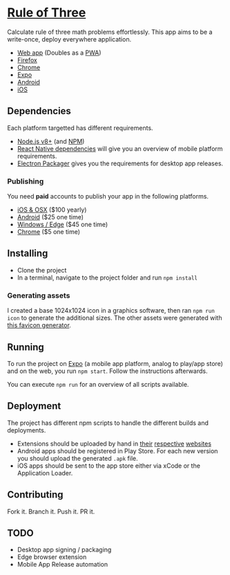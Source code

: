 # [Rule of Three](https://www.github.com/ericorruption/rule-of-three)

Calculate rule of three math problems effortlessly. This app aims to be a write-once, deploy everywhere application.

* [Web app](https://www.ruleofthr.ee) (Doubles as a [PWA](https://developers.google.com/web/progressive-web-apps/))
* [Firefox](https://addons.mozilla.org/en-US/firefox/addon/rule-of-3/)
* [Chrome](https://chrome.google.com/webstore/detail/rule-of-three/liplmhhmejhbdabigmdcbcehomhbjcdb)
* [Expo](https://expo.io/@ericorruption/rule-of-three)
* [Android](https://play.google.com/store/apps/details?id=com.ericquanz.ruleofthree)
* [iOS](https://itunes.apple.com/us/app/rule-of-three-dreisatz/id1372814954?ls=1&mt=8)

## Dependencies

Each platform targetted has different requirements.

- [Node.js v8+](https://nodejs.org/) (and [NPM](https://npmjs.com))
- [React Native dependencies](https://facebook.github.io/react-native/docs/getting-started.html) will give you an overview of mobile platform requirements.
- [Electron Packager](https://github.com/electron-userland/electron-packager) gives you the requirements for desktop app releases.

### Publishing

You need **paid** accounts to publish your app in the following platforms.

- [iOS & OSX](https://developer.apple.com/programs/enroll/) ($100 yearly)
- [Android](https://play.google.com/apps/publish) ($25 one time)
- [Windows / Edge](https://developer.microsoft.com/en-us/dashboard) ($45 one time)
- [Chrome](https://chrome.google.com/webstore/developer/dashboard) ($5 one time)

## Installing

- Clone the project
- In a terminal, navigate to the project folder and run `npm install`

### Generating assets

I created a base 1024x1024 icon in a graphics software, then ran `npm run icon`
to generate the additional sizes.
The other assets were generated with [this favicon generator](http://realfavicongenerator.net/).

## Running

To run the project on [Expo](http://expo.io/) (a mobile app platform, analog to play/app store) and on the web, you run `npm start`. Follow the instructions afterwards.

You can execute `npm run` for an overview of all scripts available.

## Deployment

The project has different npm scripts to handle the different builds and deployments.

- Extensions should be uploaded by hand in [their](#) [respective](https://chrome.google.com/webstore/developer/dashboard) [websites](https://addons.mozilla.org/en-US/developers/)
- Android apps should be registered in Play Store. For each new version you should upload the generated `.apk` file.
- iOS apps should be sent to the app store either via xCode or the Application Loader.

## Contributing

Fork it. Branch it. Push it. PR it.

## TODO

- Desktop app signing / packaging
- Edge browser extension
- Mobile App Release automation

